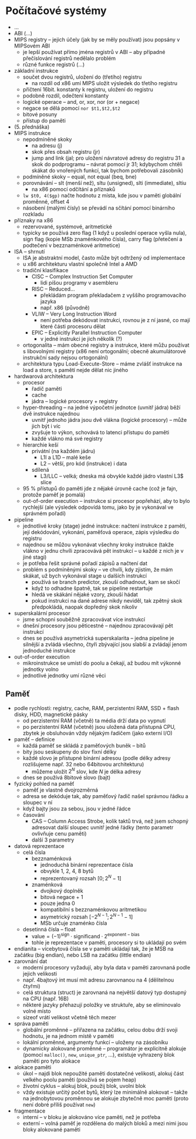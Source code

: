 # Počítačové systémy

- …
- ABI (…)
- MIPS registry – jejich účely (jak by se měly používat) jsou popsány v MIPSovém ABI
	- je lepší používat přímo jména registrů v ABI – aby případné přečíslování registrů nedělalo problém
	- různé funkce registrů (…)
- základní instrukce
	- součet dvou registrů, uložení do (třetího) registru
		- na rozdíl od x86 umí MIPS uložit výsledek do třetího registru
	- přičtení 16bit. konstanty k registru, uložení do registru
	- podobně rozdíl, odečtení konstanty
	- logické operace – and, or, xor, nor (or + negace)
	- negace se dělá pomocí `nor $t1,$t2,$t2`
	- bitové posuny
	- přístup do paměti
- (5. přednáška)
- MIPS instrukce
	- nepodmíněné skoky
		- na adresu (j)
		- skok přes obsah registru (jr)
		- jump and link (jal; pro uložení návratové adresy do registru 31 a skok do podprogramu – návrat pomocí jr 31; kdybychom chtěli skákat do vnořených funkcí, tak bychom potřebovali zásobník)
	- podmíněné skoky – equal, not equal (beq, bne)
	- porovnávání – slt (menší než), sltu (unsigned), slti (immediate), sltiu
		- na x86 pomocí odčítání a příznaků
	- `lw $t0, 4($gp)` načte hodnotu z místa, kde jsou v paměti globální proměnné, offset 4
	- násobení (malými čísly) se převádí na sčítání pomocí binárního rozkladu
- příznaky na x86
	- rezervované, systémové, aritmetické
	- typicky se používá zero flag (1 když u poslední operace vyšla nula), sign flag (kopie MSb znaménkového čísla), carry flag (přetečení a podtečení v bezznaménkové aritmetice)
- ISA – shrnutí
	- ISA je abstraktní model, často může být odtržený od implementace
	- u x86 architekturu vlastní společně Intel a AMD
	- tradiční klasifikace
		- CISC – Complex Instruction Set Computer
			- lidi píšou programy v asembleru
		- RISC – Reduced…
			- překládám program překladačem z vyššího programovacího jazyka
			- např. x86 (původně)
		- VLIW – Very Long Instruction Word
			- není potřeba dekódovat instrukci, rovnou je z ní jasné, co mají které části procesoru dělat
		- EPIC – Explicitly Parallel Instruction Computer
			- v jedné instrukci je jich několik (?)
	- ortogonalita – mám obecné registry a instrukce, které můžu používat s libovolnými registry (x86 není ortogonální; obecně akumulátorové instrukční sady nejsou ortogonální)
	- architektura typu Load-Execute-Store – máme zvlášť instrukce na load a store, s pamětí nejde dělat nic jiného
- hardwarová architektura
	- procesor
		- řadič paměti
		- cache
		- jádra – logické procesory + registry
	- hyper-threading – na jedné výpočetní jednotce (uvnitř jádra) běží dvě instrukce najednou
		- uvnitř jednoho jádra jsou dvě vlákna (logické procesory) – může jich být i víc
		- zvyšuje to výkon, schovává to latenci přístupu do paměti
		- každé vlákno má své registry
	- hierarchie keší
		- privátní (na každém jádru)
			- L1I a L1D – malé keše
			- L2 – větší, pro kód (instrukce) i data
		- sdílená
			- L3/LLC – velká; dneska má obvykle každé jádro vlastní L3\$ slice
	- 95 % přístupů do paměti jde z nějaké úrovně cache (což je fajn, protože paměť je pomalá)
	- out-of-order execution – instrukce si procesor popřehází, aby to bylo rychlejší (ale výsledek odpovídá tomu, jako by je vykonával ve správném pořadí)
- pipeline
	- jednotlivé kroky (stage) jedné instrukce: načtení instrukce z paměti, její dekódování, vykonání, paměťová operace, zápis výsledku do registru
	- najednou se můžou vykonávat všechny kroky instrukce (takže vlákno v jednu chvíli zpracovává pět instrukcí – u každé z nich je v jiné stagi)
	- je potřeba řešit správné pořadí zápisů a načtení dat
	- problém s podmíněnými skoky – ve chvíli, kdy zjistím, že mám skákat, už bych vykonával stage u dalších instrukcí
		- používá se branch predictor, zkouší odhadnout, kam se skočí
		- když to odhadne špatně, tak se pipeline restartuje
		- hledá ve skákání nějaké vzory, zkouší hádat
		- pokud instrukci na dané adrese nikdy neviděl, tak zpětný skok předpokládá, naopak dopředný skok nikoliv
- superskalární procesor
	- jsme schopni souběžně zpracovávat více instrukcí
	- dnešní procesory jsou pěticestné – najednou zpracovávají pět instrukcí
	- dnes se používá asymetrická superskalarita – jedna pipeline je silnější a zvládá všechno, čtyři zbývající jsou slabší a zvládají jenom jednoduché instrukce
- out-of-order execution
	- mikroinstrukce se umístí do poolu a čekají, až budou mít výkonné jednotky volno
	- jednotlivé jednotky umí různé věci

## Paměť

- podle rychlosti: registry, cache, RAM, perzistentní RAM, SSD + flash disky, HDD, magnetické pásky
	- od perzistentní RAM (včetně) ta média drží data po vypnutí
	- po perzistentní RAM (včetně) jsou uložená data přístupná CPU, zbytek je obsluhován vždy nějakým řadičem (jako externí I/O)
- paměť – definice
	- každá paměť se skládá z paměťových buněk – bitů
	- bity jsou seskupeny do slov fixní délky
	- každé slovo je přístupné binární adresou (podle délky adresy rozlišujeme např. 32 nebo 64bitovou architekturu)
		- můžeme uložit $2^N$ slov, kde $N$ je délka adresy
	- dnes se používá 8bitové slovo (bajt)
- fyzický pohled na paměť
	- paměť je vlastně dvojrozměrná
	- adresa se dekóduje tak, aby paměťový řadič našel správnou řádku a sloupec v ní
	- když bajty jsou za sebou, jsou v jedné řádce
	- časování
		- CAS – Column Access Strobe, kolik taktů trvá, než jsem schopný adresovat další sloupec uvnitř jedné řádky (tento parametr ovlivňuje cenu paměti)
		- další 3 parametry
- datová reprezentace
	- celá čísla
		- bezznaménková
			- jednoduchá binární reprezentace čísla
			- obvykle 1, 2, 4, 8 bytů
			- reprezentovaný rozsah $[0;2^N-1]$
		- znaménková
			- dvojkový doplněk
			- bitová negace + 1
			- pouze jedna 0
			- kompatibilní s bezznaménkovou aritmetikou
			- asymetrický rozsah $[-2^{N-1};2^{N-1}-1]$
			- MSb určuje znaménko čísla
	- desetinná čísla – float
		- $\text{value}=(-1)^{\text{sign}}\cdot\text{significand}\cdot 2^{\text{exponent}-\text{bias}}$
		- tohle je reprezentace v paměti, procesory si to ukládají po svém
- endianita – vícebytová čísla se v paměti ukládají tak, že je MSB na začátku (big endian), nebo LSB na začátku (little endian)
- zarovnání dat
	- moderní procesory vyžadují, aby byla data v paměti zarovnaná podle jejich velikosti
	- např. 4bajtový int musí mít adresu zarovnanou na 4 (dělitelnou čtyřmi)
	- celá struktura (struct) je zarovnaná na největší datový typ dostupný na CPU (např. 16B)
	- některé jazyky přehazují položky ve struktuře, aby se eliminovalo volné místo
	- sizeof vrátí velikost včetně těch mezer 
- správa paměti
	- globální proměnné – přiřazena na začátku, celou dobu drží svoji hodnotu, je na jednom místě v paměti
	- lokální proměnné, argumenty funkcí – uloženy na zásobníku
	- dynamicky alokované proměnné – programátor je explicitně alokuje (pomocí `malloc()`, `new`, `unique_ptr`, …), existuje vyhrazený blok paměti pro tyto alokace
- alokace paměti
	- úkol – najdi blok nepoužité paměti dostatečné velikosti, alokuj část velkého poolu paměti (používá se pojem heap)
	- životní cyklus – alokuj blok, použij blok, uvolni blok
	- vždy existuje určitý počet bytů, který lze minimálně alokovat – takže na jednobytovou proměnnou se alokuje zbytečně moc paměti (proto není dobré příliš používat `new`)
- fragmentace
	- interní – v bloku je alokováno více paměti, než je potřeba
	- externí – volná paměť je rozdělena do malých bloků a mezi nimi jsou bloky alokované paměti
